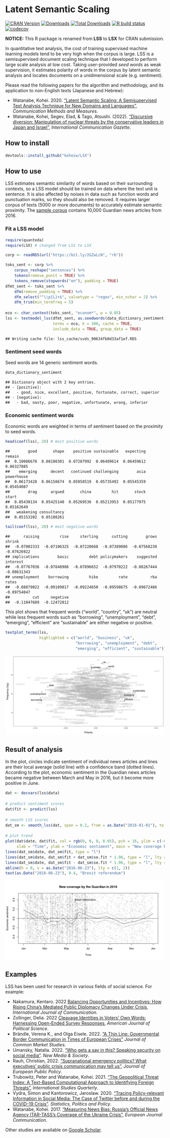 
# Latent Semantic Scaling

<!-- badges: start -->

[![CRAN
Version](https://www.r-pkg.org/badges/version/LSX)](https://CRAN.R-project.org/package=LSX)
[![Downloads](https://cranlogs.r-pkg.org/badges/LSX)](https://CRAN.R-project.org/package=LSX)
[![Total
Downloads](https://cranlogs.r-pkg.org/badges/grand-total/LSX?color=orange)](https://CRAN.R-project.org/package=LSX)
[![R build
status](https://github.com/koheiw/LSX/workflows/R-CMD-check/badge.svg)](https://github.com/koheiw/LSX/actions)
[![codecov](https://codecov.io/gh/koheiw/LSX/branch/master/graph/badge.svg)](https://app.codecov.io/gh/koheiw/LSX)
<!-- badges: end -->

**NOTICE:** This R package is renamed from **LSS** to **LSX** for CRAN
submission.

In quantitative text analysis, the cost of training supervised machine
learning models tend to be very high when the corpus is large. LSS is a
semisupervised document scaling technique that I developed to perform
large scale analysis at low cost. Taking user-provided *seed words* as
weak supervision, it estimates polarity of words in the corpus by latent
semantic analysis and locates documents on a unidimensional scale
(e.g. sentiment).

Please read the following papers for the algorithm and methodology, and
its application to non-English texts (Japanese and Hebrew):

-   Watanabe, Kohei. 2020. [“Latent Semantic Scaling: A Semisupervised
    Text Analysis Technique for New Domains and
    Languages”](https://www.tandfonline.com/doi/full/10.1080/19312458.2020.1832976),
    *Communication Methods and Measures*.
-   Watanabe, Kohei, Segev, Elad, & Tago, Atsushi. (2022). [“Discursive
    diversion: Manipulation of nuclear threats by the conservative
    leaders in Japan and
    Israel”](https://journals.sagepub.com/doi/full/10.1177/17480485221097967),
    *International Communication Gazette*.

## How to install

``` r
devtools::install_github("koheiw/LSX")
```

## How to use

LSS estimates semantic similarity of words based on their surrounding
contexts, so a LSS model should be trained on data where the text unit
is sentence. It is also affected by noises in data such as function
words and punctuation marks, so they should also be removed. It requires
larger corpus of texts (5000 or more documents) to accurately estimate
semantic proximity. The [sample corpus](https://bit.ly/2GZwLcN) contains
10,000 Guardian news articles from 2016.

### Fit a LSS model

``` r
require(quanteda)
require(LSX) # changed from LSS to LSX
```

``` r
corp <- readRDS(url("https://bit.ly/2GZwLcN", "rb"))
```

``` r
toks_sent <- corp %>% 
    corpus_reshape("sentences") %>% 
    tokens(remove_punct = TRUE) %>% 
    tokens_remove(stopwords("en"), padding = TRUE)
dfmt_sent <- toks_sent %>% 
    dfm(remove_padding = TRUE) %>%
    dfm_select("^\\p{L}+$", valuetype = "regex", min_nchar = 2) %>% 
    dfm_trim(min_termfreq = 5)

eco <- char_context(toks_sent, "econom*", p = 0.05)
lss <- textmodel_lss(dfmt_sent, as.seedwords(data_dictionary_sentiment), 
                     terms = eco, k = 300, cache = TRUE, 
                     include_data = TRUE, group_data = TRUE)
```

    ## Writing cache file: lss_cache/svds_90634fb0d33af1ef.RDS

### Sentiment seed words

Seed words are 14 generic sentiment words.

``` r
data_dictionary_sentiment
```

    ## Dictionary object with 2 key entries.
    ## - [positive]:
    ##   - good, nice, excellent, positive, fortunate, correct, superior
    ## - [negative]:
    ##   - bad, nasty, poor, negative, unfortunate, wrong, inferior

### Economic sentiment words

Economic words are weighted in terms of sentiment based on the proximity
to seed words.

``` r
head(coef(lss), 20) # most positive words
```

    ##        good       shape    positive sustainable   expecting      remain 
    ##  0.10086678  0.08100301  0.07287992  0.06489614  0.06459612  0.06327885 
    ##    emerging      decent   continued challenging        asia  powerhouse 
    ##  0.06173428  0.06158674  0.05958519  0.05735492  0.05545359  0.05454087 
    ##        drag      argued       china         hit       stock       start 
    ##  0.05430134  0.05425140  0.05269536  0.05213953  0.05177975  0.05162649 
    ##   weakening consultancy 
    ##  0.05153202  0.05108261

``` r
tail(coef(lss), 20) # most negative words
```

    ##      raising         rise     sterling      cutting        grows       shrink 
    ##  -0.07002333  -0.07106325  -0.07220668  -0.07389086  -0.07568230  -0.07626922 
    ## implications        basic         debt policymakers    suggested     interest 
    ##  -0.07767036  -0.07848986  -0.07896652  -0.07970222  -0.08267444  -0.08631343 
    ## unemployment    borrowing         hike         rate          rba        rates 
    ##  -0.08879022  -0.09109017  -0.09224650  -0.09598675  -0.09672486  -0.09754047 
    ##          cut     negative 
    ##  -0.11047689  -0.12472812

This plot shows that frequent words (“world”, “country”, “uk”) are
neutral while less frequent words such as “borrowing”, “unemployment”,
“debt”, “emerging”, “efficient” are “sustainable” are either negative or
positive.

``` r
textplot_terms(lss, 
               highlighted = c("world", "business", "uk",
                               "borrowing", "unemployment", "debt",
                               "emerging", "efficient", "sustainable"))
```

![](images/words-1.png)<!-- -->

## Result of analysis

In the plot, circles indicate sentiment of individual news articles and
lines are their local average (solid line) with a confidence band
(dotted lines). According to the plot, economic sentiment in the
Guardian news articles became negative between March and May in 2016,
but it become more positive in June.

``` r
dat <- docvars(lss$data)

# predict sentiment scores
dat$fit <- predict(lss)

# smooth LSS scores
dat_sm <- smooth_lss(dat, span = 0.2, from = as.Date("2016-01-01"), to = as.Date("2016-12-31"))

# plot trend
plot(dat$date, dat$fit, col = rgb(0, 0, 0, 0.05), pch = 16, ylim = c(-0.5, 0.5),
     xlab = "Time", ylab = "Economic sentiment", main = "New coverage by the Guardian in 2016")
lines(dat_sm$date, dat_sm$fit, type = "l")
lines(dat_sm$date, dat_sm$fit + dat_sm$se.fit * 1.96, type = "l", lty = 3)
lines(dat_sm$date, dat_sm$fit - dat_sm$se.fit * 1.96, type = "l", lty = 3)
abline(h = 0, v = as.Date("2016-06-23"), lty = c(1, 2))
text(as.Date("2016-06-23"), 0.4, "Brexit referendum")
```

![](images/trend-1.png)<!-- -->

## Examples

LSS has been used for research in various fields of social science. For
example:

-   Nakamura, Kentaro. 2022 [Balancing Opportunities and Incentives: How
    Rising China’s Mediated Public Diplomacy Changes Under
    Crisis](https://ijoc.org/index.php/ijoc/article/view/18676/3968),
    *International Journal of Communication*.
-   Zollinger, Delia. 2022 [Cleavage Identities in Voters’ Own Words:
    Harnessing Open-Ended Survey
    Responses](https://onlinelibrary.wiley.com/doi/10.1111/ajps.12743),
    *American Journal of Political Science*.
-   Brändle, Verena K., and Olga Eisele. 2022. [“A Thin Line:
    Governmental Border Communication in Times of European
    Crises”](https://onlinelibrary.wiley.com/doi/full/10.1111/jcms.13398)
    *Journal of Common Market Studies*.
-   Umansky, Natalia. 2022. [“Who gets a say in this? Speaking security
    on social
    media”](https://journals.sagepub.com/doi/10.1177/14614448221111009).
    *New Media & Society*.
-   Rauh, Christian, 2022. [“Supranational emergency politics? What
    executives’ public crisis communication may tell
    us”](https://www.tandfonline.com/doi/full/10.1080/13501763.2021.1916058),
    *Journal of European Public Policy*.
-   Trubowitz, Peter and Watanabe, Kohei. 2021. [“The Geopolitical
    Threat Index: A Text-Based Computational Approach to Identifying
    Foreign
    Threats”](https://academic.oup.com/isq/advance-article/doi/10.1093/isq/sqab029/6278490),
    *International Studies Quarterly*.
-   Vydra, Simon and Kantorowicz, Jaroslaw. 2020. [“Tracing
    Policy-relevant Information in Social Media: The Case of Twitter
    before and during the COVID-19
    Crisis”](https://www.degruyter.com/document/doi/10.1515/spp-2020-0013/html).
    *Statistics, Politics and Policy*.
-   Watanabe, Kohei. 2017. [“Measuring News Bias: Russia’s Official News
    Agency ITAR-TASS’s Coverage of the Ukraine
    Crisis”](http://journals.sagepub.com/eprint/TBc9miIc89njZvY3gyAt/full),
    *European Journal Communication*.

Other studies are available on [Google
Scholar](https://scholar.google.com/scholar?oi=bibs&hl=en&cites=5312969973901591795).
